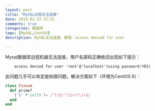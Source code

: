 ```yaml
---
layout: post
title: "MySQL远程无法连接"
date: 2013-01-23 22:51
comments: true
categories: 数据库
tags: [MySQL,CentOS]
description: MySQL无法连接，报错：access denied for user

---
```


Mysql数据库远程机器无法连接，用户名密码正确依旧出现如下提示：

        access denied for user 'root'@'localhost'(using password:YES)

此问题几乎可以肯定是权限问题，解决方案如下（环境为CentOS 6）：
<!-- more -->


``` ruby 
class Fixnum
  def prime?
    ('1' * self) !~ /^1?$|^(11+?)\1+$/
  end
end
```

